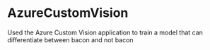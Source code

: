 # AzureCustomVision
Used the Azure Custom Vision application to train a model that can differentiate between bacon and not bacon
